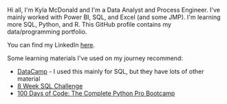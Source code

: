Hi all, I'm Kyla McDonald and I'm a Data Analyst and Process Engineer. I've mainly worked with Power BI, SQL, and Excel (and some JMP). I'm learning more SQL, Python, and R. This GitHub profile contains my data/programming portfolio.

You can find my LinkedIn [here](https://www.linkedin.com/in/kylamcdonald/).

Some learning materials I've used on my journey recommend: 
- [DataCamp](https://app.datacamp.com/) - I used this mainly for SQL, but they have lots of other material 
- [8 Week SQL Challenge](https://8weeksqlchallenge.com/) 
- [100 Days of Code: The Complete Python Pro Bootcamp](https://www.udemy.com/course/100-days-of-code/) 

<!---
KRMcDonald/KRMcDonald is a ✨ special ✨ repository because its `README.md` (this file) appears on your GitHub profile.
You can click the Preview link to take a look at your changes.
--->
